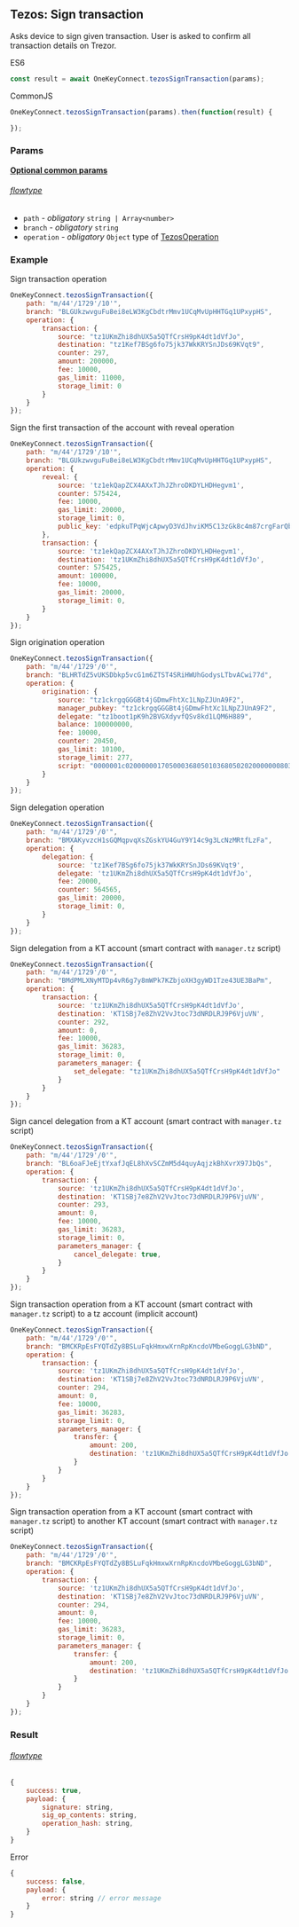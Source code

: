
## Tezos: Sign transaction
Asks device to sign given transaction. User is asked to confirm all transaction
details on Trezor.

ES6
```javascript
const result = await OneKeyConnect.tezosSignTransaction(params);
```

CommonJS
```javascript
OneKeyConnect.tezosSignTransaction(params).then(function(result) {

});
```

### Params 
[****Optional common params****](./commonParams)
###### [flowtype](../../src/js/types/tezos.js#L104-L108)
* `path` - *obligatory* `string | Array<number>`
* `branch` - *obligatory* `string`
* `operation` - *obligatory* `Object` type of [TezosOperation](../../src/js/types/tezos.js#L54)

### Example
Sign transaction operation
```javascript
OneKeyConnect.tezosSignTransaction({
    path: "m/44'/1729'/10'",
    branch: "BLGUkzwvguFu8ei8eLW3KgCbdtrMmv1UCqMvUpHHTGq1UPxypHS",
    operation: {
        transaction: {
            source: "tz1UKmZhi8dhUX5a5QTfCrsH9pK4dt1dVfJo",
            destination: "tz1Kef7BSg6fo75jk37WkKRYSnJDs69KVqt9",
            counter: 297,
            amount: 200000,
            fee: 10000,
            gas_limit: 11000,
            storage_limit: 0
        }
    }
});
```

Sign the first transaction of the account with reveal operation
```javascript
OneKeyConnect.tezosSignTransaction({
    path: "m/44'/1729'/10'",
    branch: "BLGUkzwvguFu8ei8eLW3KgCbdtrMmv1UCqMvUpHHTGq1UPxypHS",
    operation: {
        reveal: {
            source: 'tz1ekQapZCX4AXxTJhJZhroDKDYLHDHegvm1',
            counter: 575424,
            fee: 10000,
            gas_limit: 20000,
            storage_limit: 0,
            public_key: 'edpkuTPqWjcApwyD3VdJhviKM5C13zGk8c4m87crgFarQboF3Mp56f',
        },
        transaction: {
            source: 'tz1ekQapZCX4AXxTJhJZhroDKDYLHDHegvm1',
            destination: 'tz1UKmZhi8dhUX5a5QTfCrsH9pK4dt1dVfJo',
            counter: 575425,
            amount: 100000,
            fee: 10000,
            gas_limit: 20000,
            storage_limit: 0,
        }
    }
});
```

Sign origination operation
```javascript
OneKeyConnect.tezosSignTransaction({
    path: "m/44'/1729'/0'",
    branch: "BLHRTdZ5vUKSDbkp5vcG1m6ZTST4SRiHWUhGodysLTbvACwi77d",
    operation: {
        origination: {
            source: "tz1ckrgqGGGBt4jGDmwFhtXc1LNpZJUnA9F2",
            manager_pubkey: "tz1ckrgqGGGBt4jGDmwFhtXc1LNpZJUnA9F2",
            delegate: "tz1boot1pK9h2BVGXdyvfQSv8kd1LQM6H889",
            balance: 100000000,
            fee: 10000,
            counter: 20450,
            gas_limit: 10100,
            storage_limit: 277,
            script: "0000001c02000000170500036805010368050202000000080316053d036d03420000000a010000000568656c6c6f"
        }
    }
});
```

Sign delegation operation
```javascript
OneKeyConnect.tezosSignTransaction({
    path: "m/44'/1729'/0'",
    branch: "BMXAKyvzcH1sGQMqpvqXsZGskYU4GuY9Y14c9g3LcNzMRtfLzFa",
    operation: {
        delegation: {
            source: 'tz1Kef7BSg6fo75jk37WkKRYSnJDs69KVqt9',
            delegate: 'tz1UKmZhi8dhUX5a5QTfCrsH9pK4dt1dVfJo',
            fee: 20000,
            counter: 564565,
            gas_limit: 20000,
            storage_limit: 0,
        }
    }
});
```

Sign delegation from a KT account (smart contract with `manager.tz` script)
```javascript
OneKeyConnect.tezosSignTransaction({
    path: "m/44'/1729'/0'",
    branch: "BMdPMLXNyMTDp4vR6g7y8mWPk7KZbjoXH3gyWD1Tze43UE3BaPm",
    operation: {
        transaction: {
            source: 'tz1UKmZhi8dhUX5a5QTfCrsH9pK4dt1dVfJo',
            destination: 'KT1SBj7e8ZhV2VvJtoc73dNRDLRJ9P6VjuVN',
            counter: 292,
            amount: 0,
            fee: 10000,
            gas_limit: 36283,
            storage_limit: 0,
            parameters_manager: {
                set_delegate: "tz1UKmZhi8dhUX5a5QTfCrsH9pK4dt1dVfJo"
            }
        }
    }
});
```

Sign cancel delegation from a KT account (smart contract with `manager.tz` script)
```javascript
OneKeyConnect.tezosSignTransaction({
    path: "m/44'/1729'/0'",
    branch: "BL6oaFJeEjtYxafJqEL8hXvSCZmM5d4quyAqjzkBhXvrX97JbQs",
    operation: {
        transaction: {
            source: 'tz1UKmZhi8dhUX5a5QTfCrsH9pK4dt1dVfJo',
            destination: 'KT1SBj7e8ZhV2VvJtoc73dNRDLRJ9P6VjuVN',
            counter: 293,
            amount: 0,
            fee: 10000,
            gas_limit: 36283,
            storage_limit: 0,
            parameters_manager: {
                cancel_delegate: true,
            }
        }
    }
});
```

Sign transaction operation from a KT account (smart contract with `manager.tz` script) to a tz account (implicit account)
```javascript
OneKeyConnect.tezosSignTransaction({
    path: "m/44'/1729'/0'",
    branch: "BMCKRpEsFYQTdZy8BSLuFqkHmxwXrnRpKncdoVMbeGoggLG3bND",
    operation: {
        transaction: {
            source: 'tz1UKmZhi8dhUX5a5QTfCrsH9pK4dt1dVfJo',
            destination: 'KT1SBj7e8ZhV2VvJtoc73dNRDLRJ9P6VjuVN',
            counter: 294,
            amount: 0,
            fee: 10000,
            gas_limit: 36283,
            storage_limit: 0,
            parameters_manager: {
                transfer: {
                    amount: 200,
                    destination: 'tz1UKmZhi8dhUX5a5QTfCrsH9pK4dt1dVfJo'
                }
            }
        }
    }
});
```

Sign transaction operation from a KT account (smart contract with `manager.tz` script) to another KT account (smart contract with `manager.tz` script)
```javascript
OneKeyConnect.tezosSignTransaction({
    path: "m/44'/1729'/0'",
    branch: "BMCKRpEsFYQTdZy8BSLuFqkHmxwXrnRpKncdoVMbeGoggLG3bND",
    operation: {
        transaction: {
            source: 'tz1UKmZhi8dhUX5a5QTfCrsH9pK4dt1dVfJo',
            destination: 'KT1SBj7e8ZhV2VvJtoc73dNRDLRJ9P6VjuVN',
            counter: 294,
            amount: 0,
            fee: 10000,
            gas_limit: 36283,
            storage_limit: 0,
            parameters_manager: {
                transfer: {
                    amount: 200,
                    destination: 'tz1UKmZhi8dhUX5a5QTfCrsH9pK4dt1dVfJo'
                }
            }
        }
    }
});
```

### Result
###### [flowtype](../../src/js/types/tezos.js#L110-L114)
```javascript
{
    success: true,
    payload: {
        signature: string,
        sig_op_contents: string,
        operation_hash: string,
    }
}

```
Error
```javascript
{
    success: false,
    payload: {
        error: string // error message
    }
}
```

